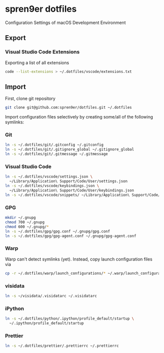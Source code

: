 # spren9er dotfiles

Configuration Settings of macOS Development Environment

## Export

### Visual Studio Code Extensions

Exporting a list of all extensions

```bash
code --list-extensions > ~/.dotfiles/vscode/extensions.txt
```

## Import

First, clone git repository

```bash
git clone git@github.com:spren9er/dotfiles.git ~/.dotfiles
```

Import configuration files selectively by creating some/all of the following
symlinks:

### Git

```bash
ln -s ~/.dotfiles/git/.gitconfig ~/.gitconfig
ln -s ~/.dotfiles/git/.gitignore_global ~/.gitignore_global
ln -s ~/.dotfiles/git/.gitmessage ~/.gitmessage
```

### Visual Studio Code

```bash
ln -s ~/.dotfiles/vscode/settings.json \
  ~/Library/Application\ Support/Code/User/settings.json
ln -s ~/.dotfiles/vscode/keybindings.json \
  ~/Library/Application\ Support/Code/User/keybindings.json
ln -s ~/.dotfiles/vscode/snippets/ ~/Library/Application\ Support/Code/User
```

### GPG

```bash
mkdir ~/.gnupg
chmod 700 ~/.gnupg
chmod 600 ~/.gnupg/*
ln -s ~/.dotfiles/gpg/gpg.conf ~/.gnupg/gpg.conf
ln -s ~/.dotfiles/gpg/gpg-agent.conf ~/.gnupg/gpg-agent.conf
```

### Warp

Warp can't detect symlinks (yet). Instead, copy launch configuration files via

```bash
cp -r ~/.dotfiles/warp/launch_configurations/* ~/.warp/launch_configurations
```

### visidata

```bash
ln -s ~/visidata/.visidatarc ~/.visidatarc
```

### iPython

```bash
ln -s ~/.dotfiles/python/.ipython/profile_default/startup \
  ~/.ipython/profile_default/startup
```

### Prettier

```bash
ln -s ~/.dotfiles/prettier/.prettierrc ~/.prettierrc
```